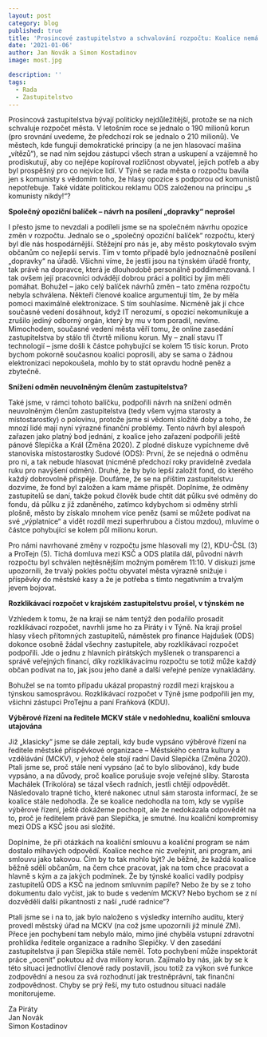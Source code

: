 ```yaml
---
layout: post
category: blog
published: true
title: 'Prosincové zastupitelstvo a schvalování rozpočtu: Koalice nemá zájem o spolupráci s demokratickou opozicí'
date: '2021-01-06'
author: Jan Novák a Simon Kostadinov
image: most.jpg

description: ''
tags:
  - Rada
  - Zastupitelstvo
---
```

Prosincová zastupitelstva bývají politicky nejdůležitější, protože se na nich schvaluje rozpočet města.  V letošním roce se jednalo o 190 milionů korun (pro srovnání uvedeme, že předchozí rok se jednalo o 210 milionů). Ve městech, kde fungují demokratické principy (a ne jen hlasovací mašina „vítězů“), se nad ním sejdou zástupci všech stran a uskupení a vzájemně ho prodiskutují, aby co nejlépe kopíroval rozličnost obyvatel, jejich potřeb a aby byl prospěšný pro co nejvíce lidí. V Týně se rada města o rozpočtu bavila jen s komunisty s vědomím toho, že hlasy opozice s podporou od komunistů nepotřebuje. Také vídáte politickou reklamu ODS založenou na principu „s komunisty nikdy!“?

**Společný opoziční balíček – návrh na posílení „dopravky“ neprošel**

I přesto jsme to nevzdali a podíleli jsme se na společném návrhu opozice změn v rozpočtu. Jednalo se o „společný opoziční balíček“ rozpočtu, který byl dle nás hospodárnější.  Stěžejní pro nás je, aby město poskytovalo svým občanům co nejlepší servis. Tím v tomto případě bylo jednoznačně posílení „dopravky“ na úřadě. Všichni víme, že jestli jsou na týnském úřadě fronty, tak právě na dopravce, která je dlouhodobě personálně poddimenzovaná. I tak ovšem její pracovníci odvádějí dobrou práci a politici by jim měli pomáhat. Bohužel – jako celý balíček návrhů změn – tato změna rozpočtu nebyla schválena. Někteří členové koalice argumentují tím, že by měla pomoci maximálně elektronizace. S tím souhlasíme. Nicméně jak jí chce současné vedení dosáhnout, když IT nerozumí, s opozicí nekomunikuje a zrušilo jediný odborný orgán, který by mu v tom poradil, nevíme. Mimochodem, současné vedení města věří tomu, že online zasedání zastupitelstva by stálo tři čtvrtě milionu korun. My – znalí stavu IT technologií – jsme došli k částce pohybující se kolem 15 tisíc korun. Proto bychom pokorně současnou koalici poprosili, aby se sama o žádnou elektronizaci nepokoušela, mohlo by to stát opravdu hodně peněz a zbytečně.

**Snížení odměn neuvolněným členům zastupitelstva?**

Také jsme, v rámci tohoto balíčku, podpořili návrh na snížení odměn neuvolněným členům zastupitelstva (tedy všem vyjma starosty a místostarostky) o polovinu, protože jsme si vědomi složité doby a toho, že mnozí lidé mají nyní výrazné finanční problémy. Tento návrh byl alespoň zařazen jako platný bod jednání, z koalice jeho zařazení podpořili ještě pánové Slepička a Král (Změna 2020). Z plodné diskuze vypíchneme dvě stanoviska místostarostky Sudové (ODS): První, že se nejedná o odměnu pro ni, a tak nebude hlasovat (nicméně předchozí roky pravidelně zvedala ruku pro navýšení odměn). Druhé, že by bylo lepší založit fond, do kterého každý dobrovolně přispěje. Doufáme, že se na příštím zastupitelstvu dozvíme, že fond byl založen a kam máme přispět. Doplníme, že odměny zastupitelů se daní, takže pokud člověk bude chtít dát půlku své odměny do fondu, dá půlku z již zdaněného, zatímco kdybychom si odměny strhli plošně, město by získalo mnohem více peněz (sami se můžete podívat na své „výplatnice“ a vidět rozdíl mezi superhrubou a čistou mzdou), mluvíme o částce pohybující se kolem půl milionu korun.

Pro námi navrhované změny v rozpočtu jsme hlasovali my (2), KDU-ČSL (3) a ProTejn (5). Tichá domluva mezi KSČ a ODS platila dál, původní návrh rozpočtu byl schválen nejtěsnějším možným poměrem 11:10. 
V diskuzi jsme upozornili, že trvalý pokles počtu obyvatel města výrazně snižuje i příspěvky do městské kasy a že je potřeba s tímto negativním a trvalým jevem bojovat.

**Rozklikávací rozpočet v krajském zastupitelstvu prošel, v týnském ne**

Vzhledem k tomu, že na kraji se nám tentýž den podařilo prosadit rozklikávací rozpočet, navrhli jsme ho za Piráty i v Týně. Na kraji prošel hlasy všech přítomných zastupitelů, náměstek pro finance Hajdušek (ODS) dokonce osobně žádal všechny zastupitele, aby rozklikávací rozpočet podpořili. Jde o jednu z hlavních pirátských myšlenek o transparenci a správě veřejných financí, díky rozklikávacímu rozpočtu se totiž může každý občan podívat na to, jak jsou jeho daně a další veřejné peníze vynakládány. 

Bohužel se na tomto případu ukázal propastný rozdíl mezi krajskou a týnskou samosprávou. Rozklikávací rozpočet v Týně jsme podpořili jen my, všichni zástupci ProTejnu a paní Fraňková (KDU).

**Výběrové řízení na ředitele MCKV stále v nedohlednu, koaliční smlouva utajována**

Již „klasicky“ jsme se dále zeptali, kdy bude vypsáno výběrové řízení na ředitele městské příspěvkové organizace – Městského centra kultury a vzdělávání (MCKV), v jehož čele stojí radní David Slepička (Změna 2020). Ptali jsme se, proč stále není vypsáno (ač to bylo slibováno), kdy bude vypsáno, a na důvody, proč koalice porušuje svoje veřejné sliby. Starosta Machálek (Trikolóra) se tázal všech radních, jestli chtějí odpovědět. Následovalo trapné ticho, které nakonec utnul sám starosta informací, že se koalice stále nedohodla. Že se koalice nedohodla na tom, kdy se vypíše výběrové řízení, ještě dokážeme pochopit, ale že nedokázala odpovědět na to, proč je ředitelem právě pan Slepička, je smutné. Inu koaliční kompromisy mezi ODS a KSČ jsou asi složité. 

Doplníme, že při otázkách na koaliční smlouvu a koaliční program se nám dostalo mlhavých odpovědí. Koalice nechce nic zveřejnit, ani program, ani smlouvu jako takovou. Čím by to tak mohlo být? Je běžné, že každá koalice běžně sdělí občanům, na čem chce pracovat, jak na tom chce pracovat a hlavně s kým a za jakých podmínek. Že by týnské koalici vadily podpisy zastupitelů ODS a KSČ na jednom smluvním papíře? Nebo že by se z toho dokumentu dalo vyčíst, jak to bude s vedením MCKV? Nebo bychom se z ní dozvěděli další pikantnosti z naší „rudé radnice“?

Ptali jsme se i na to, jak bylo naloženo s výsledky interního auditu, který provedl městský úřad na MCKV (na což jsme upozornili již minulé ZM). Přece jen pochybení tam nebylo málo, mimo jiné chyběla vstupní zdravotní prohlídka ředitele organizace a radního Slepičky. V den zasedání zastupitelstva ji pan Slepička stále neměl. Toto pochybení může inspektorát práce „ocenit“ pokutou až dva miliony korun. Zajímalo by nás, jak by se k této situaci jednotliví členové rady postavili, jsou totiž za výkon své funkce zodpovědní a nesou za svá rozhodnutí jak trestněprávní, tak finanční zodpovědnost. Chyby se prý řeší, my tuto ostudnou situaci nadále monitorujeme.


Za Piráty  
Jan Novák  
Simon Kostadinov
